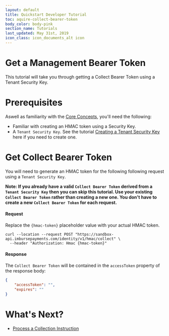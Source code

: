 ```yaml
---
layout: default
title: Quickstart Developer Tutorial
toc: aquire-collect-bearer-token
body_color: body-pink
section_name: Tutorials
last_updated: May 31st, 2019
icon_class: icon_documents_alt icon
---
```

# Get a Management Bearer Token
This tutorial will take you through getting a Collect Bearer Token using a Tenant Security Key.


# Prerequisites
Aswell as familiarity with the [Core Concepts](/pages/guides/core-concepts), you'll need the following:

- Familiar with creating an HMAC token using a Security Key.
- A `Tenant Security Key`. See the tutorial [Creating a Tenant Security Key](/pages/tutorials/creating-a-tenant-security-key) here if you need to create one.

# Get Collect Bearer Token
You will need to generate an HMAC token for the following following request using a `Tenant Security Key`.

**Note: If you already have a valid `Collect Bearer Token` derived from a `Tenant Security Key` then you can skip this tutorial. Use your existing `Collect Bearer Token` rather than creating a new one. You don't have to create a new `Collect Bearer Token` for each request.**


#### Request
Replace the `{hmac-token}` placeholder value with your actual HMAC token.

```curl
curl --location --request POST "https://sandbox-api.imbursepayments.com/identity/v1/hmac/collect" \
  --header "Authorization: Hmac {hmac-token}"
```

#### Response
The `Collect Bearer Token` will be contained in the `accessToken` property of the response body:

```json
{
    "accessToken": "",
    "expires": ""
}
```

# What's Next?

- [Process a Collection Instruction](/pages/tutorials/processing-a-collect-instruction)

